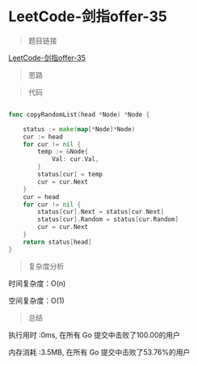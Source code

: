 # LeetCode-剑指offer-35

>题目链接

[LeetCode-剑指offer-35](https://leetcode-cn.com/problems/fu-za-lian-biao-de-fu-zhi-lcof/)

> 思路


>代码

```go

func copyRandomList(head *Node) *Node {

    status := make(map[*Node]*Node)
    cur := head
    for cur != nil {
        temp := &Node{
            Val: cur.Val,
        }
        status[cur] = temp
        cur = cur.Next
    }
    cur = head
    for cur != nil {
        status[cur].Next = status[cur.Next]
        status[cur].Random = status[cur.Random]
        cur = cur.Next
    }
    return status[head]
}
```

>复杂度分析

时间复杂度：O(n)

空间复杂度：O(1)

>总结

执行用时 :0ms, 在所有 Go 提交中击败了100.00的用户

内存消耗 :3.5MB, 在所有 Go 提交中击败了53.76%的用户
